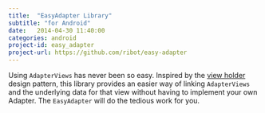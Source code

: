 ```yaml
---
title:  "EasyAdapter Library"
subtitle: "for Android"
date:   2014-04-30 11:40:00
categories: android
project-id: easy_adapter
project-url: https://github.com/ribot/easy-adapter
---
```


Using `AdapterViews` has never been so easy. Inspired by the [view holder](http://developer.android.com/training/improving-layouts/smooth-scrolling.html#ViewHolder) design pattern, this library provides an easier way of linking `AdapterViews` and the underlying data for that view without having to implement your own Adapter. The `EasyAdapter` will do the tedious work for you.
